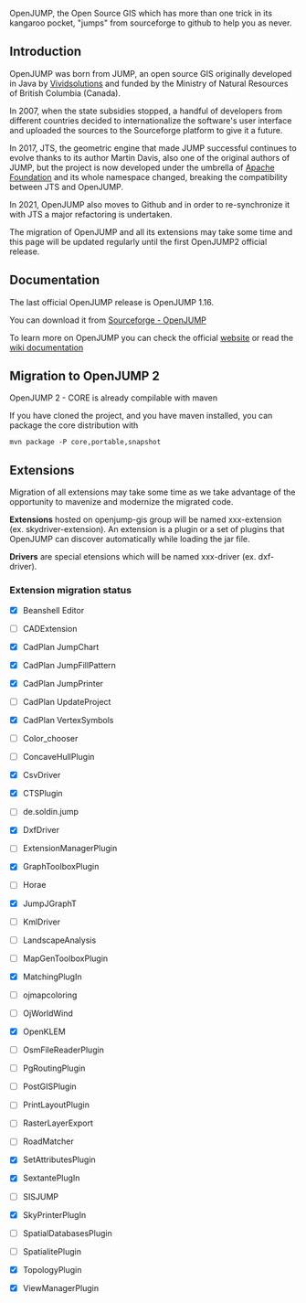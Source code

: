 OpenJUMP, the Open Source GIS which has more than one trick in its kangaroo pocket, 
"jumps" from sourceforge to github to help you as never.

## Introduction

OpenJUMP was born from JUMP, an open source GIS originally developed in Java 
by [Vividsolutions](https://www.vividsolutions.com/open-source) and funded by 
the Ministry of Natural Resources of British Columbia (Canada).

In 2007, when the state subsidies stopped, a handful of developers from different 
countries decided to internationalize the software's user interface and uploaded 
the sources to the Sourceforge platform to give it a future.

In 2017, JTS, the geometric engine that made JUMP successful continues to evolve 
thanks to its author Martin Davis, also one of the original authors of JUMP, 
but the project is now developed under the umbrella of 
[Apache Foundation](https://projects.eclipse.org/projects/locationtech) and its
whole namespace changed, breaking the compatibility between JTS and OpenJUMP.

In 2021, OpenJUMP also moves to Github and in order to re-synchronize it with JTS 
a major refactoring is undertaken.

The migration of OpenJUMP and all its extensions may take some time and this page 
will be updated regularly until the first OpenJUMP2 official release.

## Documentation

The last official OpenJUMP release is OpenJUMP 1.16.

You can download it from [Sourceforge - OpenJUMP](https://sourceforge.net/projects/jump-pilot/files/OpenJUMP/)

To learn more on OpenJUMP you can check the official 
[website](http://www.openjump.org/) or read the 
[wiki documentation](http://ojwiki.soldin.de/index.php?title=Main_Page) 

## Migration to OpenJUMP 2

OpenJUMP 2 - CORE is already compilable with maven

If you have cloned the project, and you have maven installed,
you can package the core distribution with

`mvn package -P core,portable,snapshot
`

## Extensions

Migration of all extensions may take some time as we take 
advantage of the opportunity to mavenize and modernize
the migrated code.

**Extensions** hosted on openjump-gis group will be named 
xxx-extension (ex. skydriver-extension). An extension
is a plugin or a set of plugins that OpenJUMP can 
discover automatically while loading the jar file.

**Drivers** are special etensions which will be named 
xxx-driver (ex. dxf-driver).

### Extension migration status
- [x] Beanshell Editor
- [ ] CADExtension
- [x] CadPlan JumpChart
- [x] CadPlan JumpFillPattern
- [x] CadPlan JumpPrinter
- [ ] CadPlan UpdateProject
- [x] CadPlan VertexSymbols
- [ ] Color_chooser
- [ ] ConcaveHullPlugin
- [x] CsvDriver
- [x] CTSPlugin
- [ ] de.soldin.jump
- [x] DxfDriver
- [ ] ExtensionManagerPlugin
- [x] GraphToolboxPlugin
- [ ] Horae
- [x] JumpJGraphT
- [ ] KmlDriver
- [ ] LandscapeAnalysis
- [ ] MapGenToolboxPlugin
- [x] MatchingPlugIn
- [ ] ojmapcoloring
- [ ] OjWorldWind
- [x] OpenKLEM
- [ ] OsmFileReaderPlugin
- [ ] PgRoutingPlugin
- [ ] PostGISPlugin
- [ ] PrintLayoutPlugin
- [ ] RasterLayerExport
- [ ] RoadMatcher
- [x] SetAttributesPlugin
- [x] SextantePlugIn
- [ ] SISJUMP
- [x] SkyPrinterPlugIn
- [ ] SpatialDatabasesPlugin
- [ ] SpatialitePlugin
- [x] TopologyPlugin
- [x] ViewManagerPlugin



